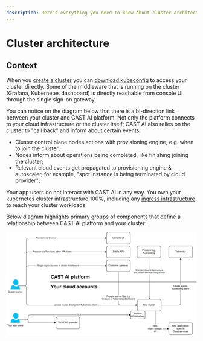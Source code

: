 ```yaml
---
description: Here's everything you need to know about cluster architecture setup in CAST AI. Explore this page to learn more.
---
```


# Cluster architecture

## Context

When you [create a cluster](../getting-started/overview.md) you can [download kubeconfig](../getting-started/deploy-application.md) to access your cluster directly. Some of the middleware that is running on the cluster (Grafana, Kubernetes dashboard) is directly reachable from console UI through the single sign-on gateway.

You can notice on the diagram below that there is a bi-direction link between your cluster and CAST AI platform. Not only the platform connects to your cloud infrastructure or the cluster itself; CAST AI also relies on the cluster to "call back" and inform about certain events:

* Cluster control plane nodes actions with provisioning engine, e.g. when to join the cluster;
* Nodes inform about operations being completed, like finishing joining the cluster;
* Relevant cloud events get propagated to provisioning engine & autoscaler, for example, "spot instance is being terminated by cloud provider";

Your app users do not interact with CAST AI in any way. You own your kubernetes cluster infrastructure 100%, including any [ingress infrastructure](../concepts/cluster-infrastructure.md#ingress) to reach your cluster workloads.

Below diagram highlights primary groups of components that define a relationship between CAST AI platform and your cluster:

![](architecture-overview/component-relationships.png)
